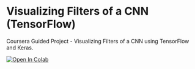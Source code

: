 # Visualizing Filters of a CNN (TensorFlow)

Coursera Guided Project - Visualizing Filters of a CNN using TensorFlow and Keras.

[![Open In Colab](https://colab.research.google.com/assets/colab-badge.svg)](https://colab.research.google.com/github/your-username/your-repo/blob/main/Visualizing_Filters_of_a_CNN_Starter.ipynb)
